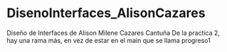 # DisenoInterfaces_AlisonCazares
Diseño de Interfaces de Alison Milene Cazares Cantuña
De la practica 2, hay una rama más, en vez de estar en el main
que se llama progreso1
